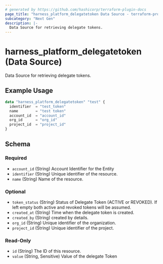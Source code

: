 ```yaml
---
# generated by https://github.com/hashicorp/terraform-plugin-docs
page_title: "harness_platform_delegatetoken Data Source - terraform-provider-harness"
subcategory: "Next Gen"
description: |-
  Data Source for retrieving delegate tokens.
---
```


# harness_platform_delegatetoken (Data Source)

Data Source for retrieving delegate tokens.

## Example Usage

```terraform
data "harness_platform_delegatetoken" "test" {
  identifier  = "test_token"
  name        = "test token"
  account_id  = "account_id"
  org_id      = "org_id"
  project_id  = "project_id"
}
```

<!-- schema generated by tfplugindocs -->
## Schema

### Required

- `account_id` (String) Account Identifier for the Entity
- `identifier` (String) Unique identifier of the resource.
- `name` (String) Name of the resource.

### Optional

- `token_status` (String) Status of Delegate Token (ACTIVE or REVOKED). If left empty both active and revoked tokens will be assumed.
- `created_at` (String) Time when the delegate token is created.
- `created_by` (String) created by details.
- `org_id` (String) Unique identifier of the organization.
- `project_id` (String) Unique identifier of the project.

### Read-Only

- `id` (String) The ID of this resource.
- `value` (String, Sensitive) Value of the delegate Token

